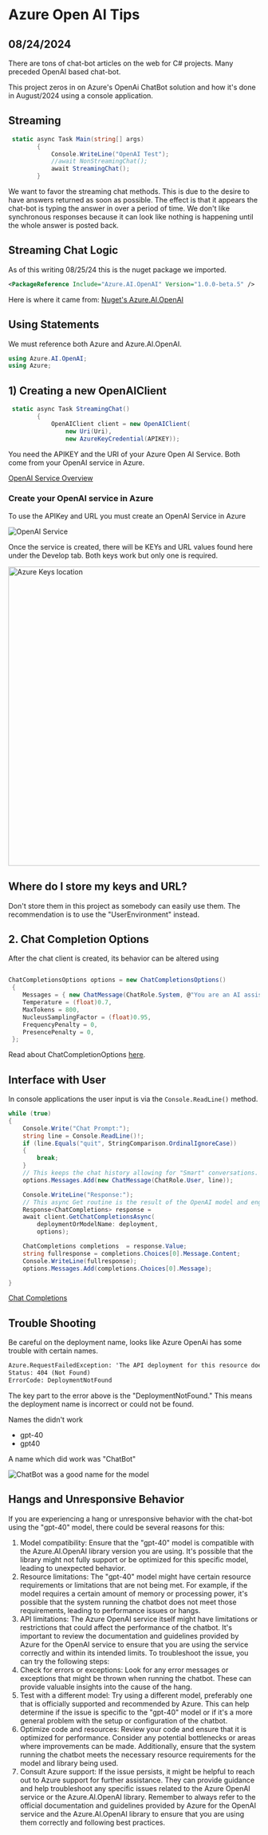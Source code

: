# Azure Open AI Tips
## 08/24/2024
There are tons of chat-bot articles on the web for C# projects.
Many preceded OpenAI based chat-bot. 

This project zeros in on Azure's OpenAi ChatBot solution and how it's done in August/2024 using a console application.

## Streaming

```csharp
 static async Task Main(string[] args)
        {
            Console.WriteLine("OpenAI Test");
            //await NonStreamingChat();
            await StreamingChat();
        }

```
We want to favor the streaming chat methods.  This is due to the 
desire to have answers returned as soon as possible. The effect is that it appears the chat-bot is typing the answer in over a period of time. We don't like synchronous responses because it can look like nothing is happening until the whole
answer is posted back.

## Streaming Chat Logic
As of this writing 08/25/24 this is the nuget package we imported.
```xml
<PackageReference Include="Azure.AI.OpenAI" Version="1.0.0-beta.5" />
```
Here is where it came from: [Nuget's Azure.AI.OpenAI](https://www.nuget.org/packages?q=Azure.AI.OpenAI)

## Using Statements

We must reference both Azure and Azure.AI.OpenAI. 
```csharp
using Azure.AI.OpenAI;
using Azure;
```

## 1) Creating a new OpenAIClient
```csharp
 static async Task StreamingChat()
        {
            OpenAIClient client = new OpenAIClient(
                new Uri(Uri),
                new AzureKeyCredential(APIKEY));

```
You need the APIKEY and the URI of your Azure Open AI Service. Both come from your OpenAI service in Azure. 

[OpenAI Service Overview](https://learn.microsoft.com/en-us/azure/ai-services/openai/overview)

### Create your OpenAI service in Azure

To use the APIKey and URL you must create an OpenAI Service in Azure

![OpenAI Service](./images/AzureOpenAI.jpg)

Once the service is  created, there will be KEYs and URL values found here under the Develop tab. Both keys work but only one is required.

<img src="./images/AzureKeys.jpg" alt="Azure Keys location" width="600"/> 

## Where do I store my keys and URL?
Don't store them in this project as somebody can easily use them. The recommendation is to use the "UserEnvironment" instead. 
## 2. Chat Completion Options

After the chat client is created, its behavior can be altered using 

```csharp

ChatCompletionsOptions options = new ChatCompletionsOptions()
 {
    Messages = { new ChatMessage(ChatRole.System, @"You are an AI assistant that helps people find information.") },
    Temperature = (float)0.7,
    MaxTokens = 800,
    NucleusSamplingFactor = (float)0.95,
    FrequencyPenalty = 0,
    PresencePenalty = 0,
 };          
```
Read about ChatCompletionOptions [here](https://learn.microsoft.com/en-us/javascript/api/@azure/openai/chatcompletions?view=azure-node-preview). 


## Interface with User

In console applications the user input is via the <code>Console.ReadLine()</code> method.

```csharp
while (true)
{
    Console.Write("Chat Prompt:");
    string line = Console.ReadLine()!;
    if (line.Equals("quit", StringComparison.OrdinalIgnoreCase))
    {
        break;
    }
    // This keeps the chat history allowing for "Smart" conversations.
    options.Messages.Add(new ChatMessage(ChatRole.User, line));

    Console.WriteLine("Response:");
    // This async Get routine is the result of the OpenAI model and engine
    Response<ChatCompletions> response =
    await client.GetChatCompletionsAsync(
        deploymentOrModelName: deployment,
        options);

    ChatCompletions completions  = response.Value;
    string fullresponse = completions.Choices[0].Message.Content;
    Console.WriteLine(fullresponse);
    options.Messages.Add(completions.Choices[0].Message);

}
```
[Chat Completions]("https://learn.microsoft.com/en-us/javascript/api/@azure/openai/chatcompletions?view=azure-node-preview")

## Trouble Shooting

Be careful on the deployment name, looks like Azure OpenAi has some trouble with certain names.
```xml
Azure.RequestFailedException: 'The API deployment for this resource does not exist. If you created the deployment within the last 5 minutes, please wait a moment and try again.
Status: 404 (Not Found)
ErrorCode: DeploymentNotFound
``` 
The key part to the error above is the "DeploymentNotFound." 
This means the deployment name is incorrect or could not be found.

Names the didn't work

- gpt-40
- gpt40

A name which did work was "ChatBot"

![ChatBot was a good name for the model](./images/ChatBot.jpg)

## Hangs and Unresponsive Behavior
If you are experiencing a hang or unresponsive behavior with the chat-bot using the "gpt-40" model, there could be several reasons for this:
1.	Model compatibility: Ensure that the "gpt-40" model is compatible with the Azure.AI.OpenAI library version you are using. It's possible that the library might not fully support or be optimized for this specific model, leading to unexpected behavior.
2.	Resource limitations: The "gpt-40" model might have certain resource requirements or limitations that are not being met. For example, if the model requires a certain amount of memory or processing power, it's possible that the system running the chatbot does not meet those requirements, leading to performance issues or hangs.
3.	API limitations: The Azure OpenAI service itself might have limitations or restrictions that could affect the performance of the chatbot. It's important to review the documentation and guidelines provided by Azure for the OpenAI service to ensure that you are using the service correctly and within its intended limits.
To troubleshoot the issue, you can try the following steps:
1.	Check for errors or exceptions: Look for any error messages or exceptions that might be thrown when running the chatbot. These can provide valuable insights into the cause of the hang.
2.	Test with a different model: Try using a different model, preferably one that is officially supported and recommended by Azure. This can help determine if the issue is specific to the "gpt-40" model or if it's a more general problem with the setup or configuration of the chatbot.
3.	Optimize code and resources: Review your code and ensure that it is optimized for performance. Consider any potential bottlenecks or areas where improvements can be made. Additionally, ensure that the system running the chatbot meets the necessary resource requirements for the model and library being used.
4.	Consult Azure support: If the issue persists, it might be helpful to reach out to Azure support for further assistance. They can provide guidance and help troubleshoot any specific issues related to the Azure OpenAI service or the Azure.AI.OpenAI library.
Remember to always refer to the official documentation and guidelines provided by Azure for the OpenAI service and the Azure.AI.OpenAI library to ensure that you are using them correctly and following best practices.